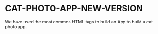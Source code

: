 # CAT-PHOTO-APP-NEW-VERSION
We have used the most common HTML tags to build an App to build a cat photo app. 

